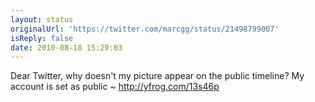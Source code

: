 ```yaml
---
layout: status
originalUrl: 'https://twitter.com/marcgg/status/21498799007'
isReply: false
date: 2010-08-18 15:29:03
---
```


Dear Twitter, why doesn't my picture appear on the public timeline? My account is set as public ~ http://yfrog.com/13s46p
